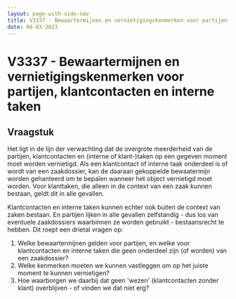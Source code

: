 ```yaml
---
layout: page-with-side-nav
title: V3337 - Bewaartermijnen en vernietigingskenmerken voor partijen, klantcontacten en interne taken
date: 08-03-2023
---
```


# V3337 - Bewaartermijnen en vernietigingskenmerken voor partijen, klantcontacten en interne taken

## Vraagstuk

Het ligt in de lijn der verwachting dat de overgrote meerderheid van de partijen, klantcontacten en (interne of klant-)taken op een gegeven moment moet worden vernietigd. Als een klantcontact of interne taak onderdeel is of wordt van een zaakdossier, kan de daaraan gekoppelde bewaatermijn worden gehanteerd om te bepalen wanneer het object vernietigd moet worden. Voor klanttaken, die alleen in de context van een zaak kunnen bestaan, geldt dit in alle gevallen.

Klantcontacten en interne taken kunnen echter ook buiten de context van zaken bestaan. En partijen lijken in alle gevallen zelfstandig - dus los van eventuele zaakdossiers waarbinnen ze worden gebruikt - bestaansrecht te hebben. Dit roept een drietal vragen op:

1. Welke bewaartermijnen gelden voor partijen, en welke voor klantcontacten en interne taken die geen onderdeel zijn (of worden) van een zaakdossier?
2. Welke kenmerken moeten we kunnen vastleggen om op het juiste moment te kunnen vernietigen?
3. Hoe waarborgen we daarbij dat geen 'wezen' (klantcontacten zonder klant) overblijven - of vinden we dat niet erg?